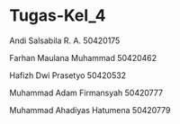 # Tugas-Kel_4

Andi Salsabila R. A. 50420175

Farhan Maulana Muhammad 50420462

Hafizh Dwi Prasetyo 50420532

Muhammad Adam Firmansyah 50420777

Muhammad Ahadiyas Hatumena 50420779
